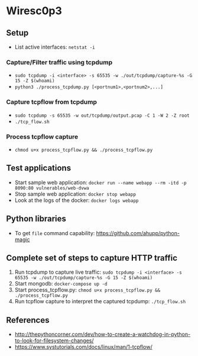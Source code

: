 # Wiresc0p3

## Setup

- List active interfaces: `netstat -i`

### Capture/Filter traffic using tcpdump

- `sudo tcpdump -i <interface> -s 65535 -w ./out/tcpdump/capture-%s -G 15 -Z $(whoami)`
- `python3 ./process_tcpdump.py [<portnum1>,<portnum2>,...]`

### Capture tcpflow from tcpdump

- `sudo tcpdump -s 65535 -w out/tcpdump/output.pcap -C 1 -W 2 -Z root`
- `./tcp_flow.sh`

### Process tcpflow capture

- `chmod u+x process_tcpflow.py && ./process_tcpflow.py`

## Test applications

- Start sample web application: `docker run --name webapp --rm -itd -p 8090:80 vulnerables/web-dvwa`
- Stop sample web application: `docker stop webapp`
- Look at the logs of the docker: `docker logs webapp`

## Python libraries

- To get `file` command capability: https://github.com/ahupp/python-magic

## Complete set of steps to capture HTTP traffic

1. Run tcpdump to capture live
   traffic: `sudo tcpdump -i <interface> -s 65535 -w ./out/tcpdump/capture-%s -G 15 -Z $(whoami)`
2. Start mongodb: `docker-compose up -d`
3. Start process_tcpflow.py: `chmod u+x process_tcpflow.py && ./process_tcpflow.py`
4. Run tcpflow capture to interpret the captured tcpdump: `./tcp_flow.sh`

## References

- http://thepythoncorner.com/dev/how-to-create-a-watchdog-in-python-to-look-for-filesystem-changes/
- https://www.systutorials.com/docs/linux/man/1-tcpflow/
